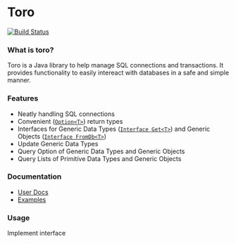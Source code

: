 # Toro


[![Build Status](https://travis-ci.org/nhibberd/toro.png)](https://travis-ci.org/nhibberd/toro)

### What is toro?

Toro is a Java library to help manage SQL connections and transactions. It provides functionality to easily intereact with databases in a safe and simple manner.


### Features

* Neatly handling SQL connections
* Convenient ([`Option<T>`](https://github.com/nhibberd/toro/blob/master/src/main/java/data/core/Option.java)) return types
* Interfaces for Generic Data Types ([`Interface Get<T>`](https://github.com/nhibberd/toro/blob/master/src/main/java/data/core/Get.java)) and Generic Objects ([`Interface FromDb<T>`](https://github.com/nhibberd/toro/blob/master/src/main/java/data/core/FromDb.java))
* Update Generic Data Types
* Query Option of Generic Data Types and Generic Objects
* Query Lists of Primitive Data Types and Generic Objects


### Documentation

* [User Docs]()
* [Examples](https://github.com/nhibberd/toro/blob/master/src/main/java/example/Example.java)


### Usage

Implement interface